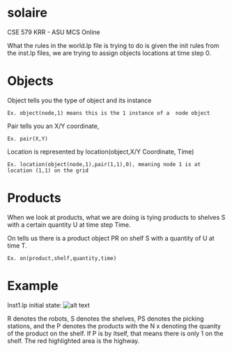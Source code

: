 # solaire
CSE 579 KRR - ASU MCS Online

What the rules in the world.lp file is trying to do is given the init rules from the inst.lp files, we are trying to assign objects locations at time step 0.

# Objects

Object tells you the type of object and its instance 

```Ex. object(node,1) means this is the 1 instance of a  node object```

Pair tells you an X/Y coordinate,

```Ex. pair(X,Y)```

Location is represented by location(object,X/Y Coordinate, Time)

```Ex. location(object(node,1),pair(1,1),0), meaning node 1 is at location (1,1) on the grid```

# Products
When we look at products, what we are doing is tying products to shelves S with a certain quantity U at time step Time. 

On tells us there is a product object PR on shelf S with a quantity of U at time T.

```Ex. on(product,shelf,quantity,time)```

# Example
Inst1.lp initial state:
![alt text](https://github.com/mcalcote/solaire/blob/master/inst1.PNG)

R denotes the robots, S denotes the shelves, PS denotes the picking stations, and the P denotes the products with the N x denoting the quanity of the product on the shelf. If P is by itself, that means there is only 1 on the shelf. The red highlighted area is the highway.


